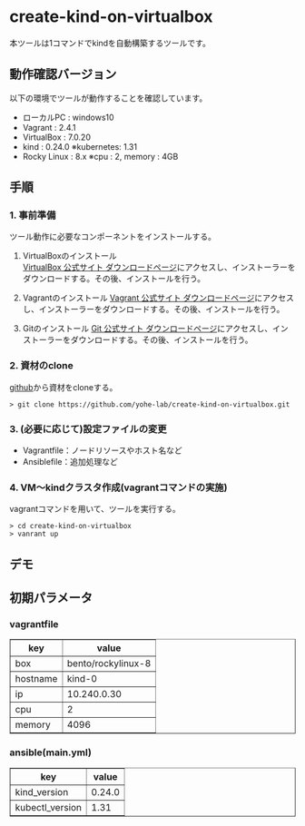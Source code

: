 # create-kind-on-virtualbox
本ツールは1コマンドでkindを自動構築するツールです。

## 動作確認バージョン
以下の環境でツールが動作することを確認しています。
- ローカルPC : windows10
- Vagrant : 2.4.1
- VirtualBox : 7.0.20
- kind : 0.24.0        ※kubernetes: 1.31
- Rocky Linux : 8.x    ※cpu : 2, memory : 4GB

## 手順

### 1. 事前準備
ツール動作に必要なコンポーネントをインストールする。

1. VirtualBoxのインストール  
[VirtualBox 公式サイト ダウンロードページ](https://www.virtualbox.org/wiki/Downloads)にアクセスし、インストーラーをダウンロードする。その後、インストールを行う。

2. Vagrantのインストール
[Vagrant 公式サイト ダウンロードページ](https://developer.hashicorp.com/vagrant/install?product_intent=vagrant)にアクセスし、インストーラーをダウンロードする。その後、インストールを行う。

3. Gitのインストール
[Git 公式サイト ダウンロードページ](https://gitforwindows.org/)にアクセスし、インストーラーをダウンロードする。その後、インストールを行う。

### 2. 資材のclone
[github](https://github.com/yohe-lab/create-kind-on-virtualbox)から資材をcloneする。
```
> git clone https://github.com/yohe-lab/create-kind-on-virtualbox.git
```

### 3. (必要に応じて)設定ファイルの変更
- Vagrantfile：ノードリソースやホスト名など
- Ansiblefile：追加処理など

### 4. VM～kindクラスタ作成(vagrantコマンドの実施)
vagrantコマンドを用いて、ツールを実行する。
```
> cd create-kind-on-virtualbox
> vanrant up
```

## デモ




## 初期パラメータ

### vagrantfile  

<table border="1">
  <tr>
    <th>key</th>
    <th>value</th>
  </tr>
  <tr>
    <td>box</td>
    <td>bento/rockylinux-8</td>
  </tr>
  <tr>
    <td>hostname</td>
    <td>kind-0</td>
  </tr>
    <tr>
    <td>ip</td>
    <td>10.240.0.30</td>
  </tr>
    <tr>
    <td>cpu</td>
    <td>2</td>
  </tr>
    </tr>
    <tr>
    <td>memory</td>
    <td>4096</td>
  </tr>
</table>

### ansible(main.yml)
<table border="1">
  <tr>
    <th>key</th>
    <th>value</th>
  </tr>
  <tr>
    <td>kind_version</td>
    <td>0.24.0</td>
  </tr>
  <tr>
    <td>kubectl_version</td>
    <td>1.31</td>
  </tr>